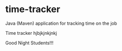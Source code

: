 # time-tracker
Java (Maven) application for tracking time on the job

Time tracker hjbjkjnkjnkj

Good Night Students!!!
